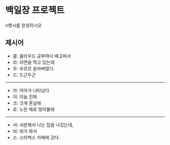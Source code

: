 # 백일장 프로젝트
n행시를 완성하시오

## 제시어
- 클: 클라우드 공부하다 배고파서 
- 라: 라면을 먹고 있는데
- 우: 우르르 쏟아버렸다.
- 드: 드근두근
---
- 마: 마마가 나타났다
- 이: 이놈 진짜 
- 크: 크게 혼날래
- 로: 노란 매로 맞아볼래
---
- 서: 서운해서 나는 집을 나갔는데,
- 비: 비가 와서
- 스: 스타벅스 카페에 갔다.
